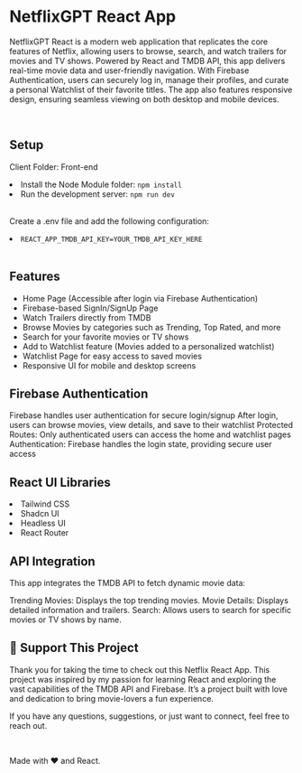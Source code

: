 <h1>NetflixGPT React App</h1>

<p>NetflixGPT React is a modern web application that replicates the core features of Netflix, allowing users to browse, search, and watch trailers for movies and TV shows. Powered by React and TMDB API, this app delivers real-time movie data and user-friendly navigation. With Firebase Authentication, users can securely log in, manage their profiles, and curate a personal Watchlist of their favorite titles. The app also features responsive design, ensuring seamless viewing on both desktop and mobile devices.</p> <br />

<h2>Setup</h2> <p>Client Folder: Front-end</p> <li>Install the Node Module folder: <code>npm install</code></li> <li>Run the development server: <code>npm run dev</code></li> <br /> <p>Create a .env file and add the following configuration:</p> <li><code>REACT_APP_TMDB_API_KEY=YOUR_TMDB_API_KEY_HERE</code></li> <br /> <h2>Features</h2>

- Home Page (Accessible after login via Firebase Authentication)
- Firebase-based SignIn/SignUp Page
- Watch Trailers directly from TMDB
- Browse Movies by categories such as Trending, Top Rated, and more
- Search for your favorite movies or TV shows
- Add to Watchlist feature (Movies added to a personalized watchlist)
- Watchlist Page for easy access to saved movies
- Responsive UI for mobile and desktop screens
<h2>Firebase Authentication</h2>
Firebase handles user authentication for secure login/signup
After login, users can browse movies, view details, and save to their watchlist
Protected Routes: Only authenticated users can access the home and watchlist pages
Authentication: Firebase handles the login state, providing secure user access
<h2>React UI Libraries</h2> <li>Tailwind CSS</li> <li>Shadcn UI</li> <li>Headless UI</li> <li>React Router</li> <h2>API Integration</h2>
This app integrates the TMDB API to fetch dynamic movie data:

Trending Movies: Displays the top trending movies.
Movie Details: Displays detailed information and trailers.
Search: Allows users to search for specific movies or TV shows by name.

<h2>💖 Support This Project</h2> <p>Thank you for taking the time to check out this Netflix React App. This project was inspired by my passion for learning React and exploring the vast capabilities of the TMDB API and Firebase. It’s a project built with love and dedication to bring movie-lovers a fun experience.</p> <p>If you have any questions, suggestions, or just want to connect, feel free to reach out.</p> <br /> <p>Made with ❤️ and React.</p>
